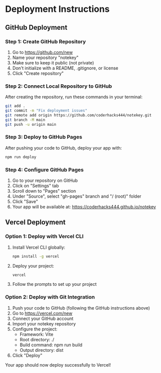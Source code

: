 # Deployment Instructions

## GitHub Deployment

### Step 1: Create GitHub Repository
1. Go to https://github.com/new
2. Name your repository "notekey"
3. Make sure to keep it public (not private)
4. Don't initialize with a README, .gitignore, or license
5. Click "Create repository"

### Step 2: Connect Local Repository to GitHub
After creating the repository, run these commands in your terminal:

```bash
git add .
git commit -m "Fix deployment issues"
git remote add origin https://github.com/coderhacks444/notekey.git
git branch -M main
git push -u origin main
```

### Step 3: Deploy to GitHub Pages
After pushing your code to GitHub, deploy your app with:

```bash
npm run deploy
```

### Step 4: Configure GitHub Pages
1. Go to your repository on GitHub
2. Click on "Settings" tab
3. Scroll down to "Pages" section
4. Under "Source", select "gh-pages" branch and "/ (root)" folder
5. Click "Save"
6. Your app will be available at: https://coderhacks444.github.io/notekey

## Vercel Deployment

### Option 1: Deploy with Vercel CLI
1. Install Vercel CLI globally:
   ```bash
   npm install -g vercel
   ```
2. Deploy your project:
   ```bash
   vercel
   ```
3. Follow the prompts to set up your project

### Option 2: Deploy with Git Integration
1. Push your code to GitHub (following the GitHub instructions above)
2. Go to https://vercel.com/new
3. Connect your GitHub account
4. Import your notekey repository
5. Configure the project:
   - Framework: Vite
   - Root directory: ./
   - Build command: npm run build
   - Output directory: dist
6. Click "Deploy"

Your app should now deploy successfully to Vercel!